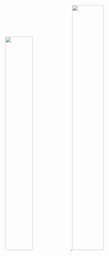 <div>
  <a href="https://github.com/HugoSBahr">
  <img width="42%" src="https://github-readme-stats.vercel.app/api?username=hugosbahr&show_icons=true&theme=dracula&include_all_comitts=true&count_private=true"/>
  <img width="45%" src="https://github-readme-stats.vercel.app/api/top-langs/?username=hugosbahr&layout=compact&langs_count=16&theme=dracula"/>
</div>
